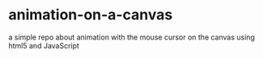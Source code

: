 # animation-on-a-canvas
a simple repo about animation with the mouse cursor on the canvas using html5 and JavaScript
